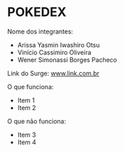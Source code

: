 # POKEDEX

Nome dos integrantes: 
- Arissa Yasmin Iwashiro Otsu
- Vinício Cassimiro Oliveira
- Wener Simonassi Borges Pacheco

Link do Surge: www.link.com.br

O que funciona:
- Item 1
- Item 2

O que não funciona: 
- Item 3
- Item 4
